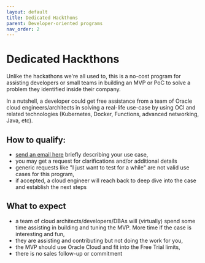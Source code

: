 ```yaml
---
layout: default
title: Dedicated Hackthons
parent: Developer-oriented programs
nav_order: 2
---
```


# Dedicated Hackthons

Unlike the hackathons we're all used to, this is a no-cost program for assisting developers or small teams in building an MVP or PoC to solve a problem they identified inside their company.

In a nutshell, a developer could get free assistance from a team of Oracle cloud engineers/architects in solving a real-life use-case by using OCI and related technologies (Kubernetes, Docker, Functions, advanced networking, Java, etc). 

## How to qualify:
- [send an email here](mailto:bogdan.farca@oracle.com) briefly describing your use case,
- you may get a request for clarifications and/or additional details
- generic requests like "I just want to test for a while" are not valid use cases for this program,
- if accepted, a cloud engineer will reach back to deep dive into the case and establish the next steps

## What to expect
- a team of cloud architects/developers/DBAs will (virtually) spend some time assisting in building and tuning the MVP. More time if the case is interesting and fun,
- they are assisting and contributing but not doing the work for you,
- the MVP should use Oracle Cloud and fit into the Free Trial limits,
- there is no sales follow-up or commitment
